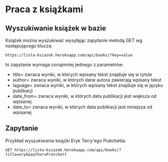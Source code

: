 # Praca z książkami

## Wyszukiwanie książek w bazie

Książek można wyszukiwać wysyłając zapytanie metodą GET wg następującego klucza:

```
https://lista-ksiazek.herokuapp.com/api/books/?key=value
```

to zapytanie wymaga conajmniej jednego z parametrów:

* title= zwraca wyniki, w których wpisany tekst znajduje się w tytule
* author= zwraca wyniki, w których dane autora zawierają wpisany tekst
* laguage= zwraca wyniki, w których wpisany tekst znajduje się w języku publikacji
* date_from= zwraca wyniki, w których data publikacji jest większa od wpisanej
* date_to= zwraca wyniki, w których data publikacji jest mniejsza od wpisanej

## Zapytanie
Przykład wyszukiwania książki Eryk Terry'ego Pratchetta:
```
GET https://lista-ksiazek.herokuapp.com/api/books/?title=eryk&author=Pratchett
```
